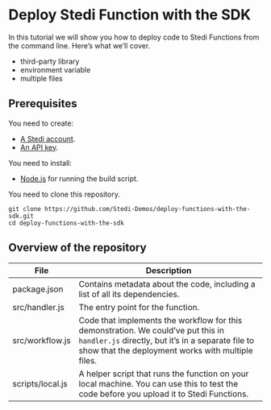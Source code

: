 # Deploy Stedi Function with the SDK

In this tutorial we will show you how to deploy code to Stedi Functions from the command line. Here’s what we’ll cover.

<!--
  TODO

  Describe steps.
-->

- third-party library
- environment variable
- multiple files

## Prerequisites

You need to create:

- [A Stedi account](https://www.stedi.com/terminal/sign-up).
- [An API key](https://www.stedi.com/app/settings/api-keys).

You need to install:

- [Node.js](https://nodejs.org/) for running the build script.

You need to clone this repository.

```console
git clone https://github.com/Stedi-Demos/deploy-functions-with-the-sdk.git
cd deploy-functions-with-the-sdk
```

## Overview of the repository

File             | Description
-----------------|------------
package.json     | Contains metadata about the code, including a list of all its dependencies. 
src/handler.js   | The entry point for the function.
src/workflow.js  | Code that implements the workflow for this demonstration. We could’ve put this in `handler.js` directly, but it’s in a separate file to show that the deployment works with multiple files.
scripts/local.js | A helper script that runs the function on your local machine. You can use this to test the code before you upload it to Stedi Functions.